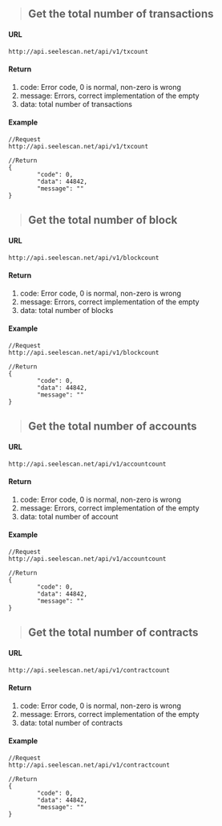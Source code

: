 >## Get the total number of transactions
#### URL
	http://api.seelescan.net/api/v1/txcount
	
#### Return
1. code: Error code, 0 is normal, non-zero is wrong
2. message: Errors, correct implementation of the empty
3. data: total number of transactions

#### Example
	//Request
	http://api.seelescan.net/api/v1/txcount
	
	//Return
	{
			"code": 0, 
			"data": 44842, 
			"message": ""
	}

>## Get the total number of block
#### URL
	http://api.seelescan.net/api/v1/blockcount
	
#### Return
1. code: Error code, 0 is normal, non-zero is wrong
2. message: Errors, correct implementation of the empty
3. data: total number of blocks

#### Example
	//Request
	http://api.seelescan.net/api/v1/blockcount
	
	//Return
	{
			"code": 0, 
			"data": 44842, 
			"message": ""
	}
	
>## Get the total number of accounts
#### URL
	http://api.seelescan.net/api/v1/accountcount
	
#### Return
1. code: Error code, 0 is normal, non-zero is wrong
2. message: Errors, correct implementation of the empty
3. data: total number of account

#### Example
	//Request
	http://api.seelescan.net/api/v1/accountcount
	
	//Return
	{
			"code": 0, 
			"data": 44842, 
			"message": ""
	}

>## Get the total number of contracts
#### URL
	http://api.seelescan.net/api/v1/contractcount
	
#### Return
1. code: Error code, 0 is normal, non-zero is wrong
2. message: Errors, correct implementation of the empty
3. data: total number of contracts

#### Example
	//Request
	http://api.seelescan.net/api/v1/contractcount
	
	//Return
	{
			"code": 0, 
			"data": 44842, 
			"message": ""
	}